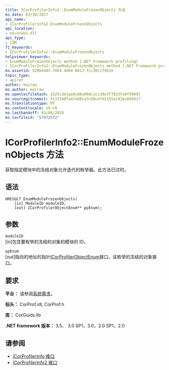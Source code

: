 ```yaml
---
title: ICorProfilerInfo2::EnumModuleFrozenObjects 方法
ms.date: 03/30/2017
api_name:
- ICorProfilerInfo2.EnumModuleFrozenObjects
api_location:
- mscorwks.dll
api_type:
- COM
f1_keywords:
- ICorProfilerInfo2::EnumModuleFrozenObjects
helpviewer_keywords:
- EnumModuleFrozenObjects method [.NET Framework profiling]
- ICorProfilerInfo2::EnumModuleFrozenObjects method [.NET Framework profiling]
ms.assetid: 920b6483-7064-4d64-8613-fcc38ccf9b1e
topic_type:
- apiref
author: mairaw
ms.author: mairaw
ms.openlocfilehash: a325c3e1aa9c08e00dc2cc38e3f7833fa9f99897
ms.sourcegitcommit: 5137208fa414d9ca3c58cdfd2155ac81bc89e917
ms.translationtype: MT
ms.contentlocale: zh-CN
ms.lasthandoff: 03/06/2019
ms.locfileid: "57472572"
---
```

# <a name="icorprofilerinfo2enummodulefrozenobjects-method"></a>ICorProfilerInfo2::EnumModuleFrozenObjects 方法
获取指定模块中的冻结对象允许迭代的枚举器。此方法已过时。  
  
## <a name="syntax"></a>语法  
  
```  
HRESULT EnumModuleFrozenObjects(  
    [in] ModuleID moduleID,  
    [out] ICorProfilerObjectEnum** ppEnum);  
```  
  
## <a name="parameters"></a>参数  
 `moduleID`  
 [in]包含要枚举的冻结的对象的模块的 ID。  
  
 `ppEnum`  
 [out]指向的地址的指针[ICorProfilerObjectEnum](../../../../docs/framework/unmanaged-api/profiling/icorprofilerobjectenum-interface.md)接口，该枚举的冻结的对象接口。  
  
## <a name="requirements"></a>要求  
 **平台：** 请参阅[系统需求](../../../../docs/framework/get-started/system-requirements.md)。  
  
 **标头：** CorProf.idl, CorProf.h  
  
 **库：** CorGuids.lib  
  
 **.NET framework 版本：** 3.5、 3.0 SP1，3.0，2.0 SP1，2.0  
  
## <a name="see-also"></a>请参阅
- [ICorProfilerInfo 接口](../../../../docs/framework/unmanaged-api/profiling/icorprofilerinfo-interface.md)
- [ICorProfilerInfo2 接口](../../../../docs/framework/unmanaged-api/profiling/icorprofilerinfo2-interface.md)
